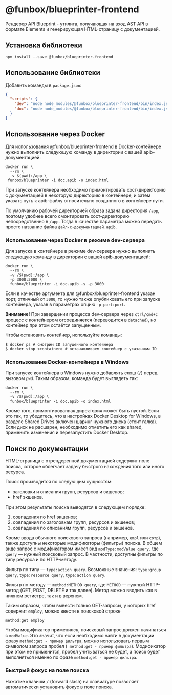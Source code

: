 # @funbox/blueprinter-frontend

Рендерер API Blueprint - утилита, получающая на вход AST API в формате Elements и генерирующая HTML-страницу с документацией.

## Установка библиотеки

```
npm install --save @funbox/blueprinter-frontend
```

## Использование библиотеки

Добавить команды в `package.json`:

```json
{
  "scripts": {
    "dev": "node node_modules/@funbox/blueprinter-frontend/bin/index.js -i doc.apib -s -p 3000",
    "doc": "node node_modules/@funbox/blueprinter-frontend/bin/index.js -i doc.apib -o index.html"
  }
}
```

## Использование через Docker

Для использования @funbox/blueprinter-frontend в Docker-контейнере нужно выполнить следующую команду в директории с вашей apib-документацией:

```
docker run \
  --rm \
  -v $(pwd):/app \
 funbox/blueprinter -i doc.apib -o index.html
```

При запуске контейнера необходимо примонтировать хост-директорию с документацией в некоторую директорию в контейнере,
и затем указать путь к apib-файлу относительно созданного в контейнере пути.

По умолчанию рабочей директорией образа задана директория `/app`, поэтому удобнее всего смонтировать хост-директорию непосредственно
в `/app`. Тогда в качестве параметра можно передать просто название файла `файл-с-документацией.apib`.

### Использование через Docker в режиме dev-сервера

Для запуска в контейнере в режиме dev-сервера нужно выполнить следующую команду в директории с вашей apib-документацией:

```
docker run \
  --rm \
  -v /$(pwd):/app \
  -p 3000:3000 \
  funbox/blueprinter -i doc.apib -s -p 3000
```

Если в качестве аргумента для @funbox/blueprinter-frontend указан порт, отличный от `3000`, то нужно также опубликовать его при запуске контейнера,
указав в параметрах опцию `-p port:port`.

**Внимание!** При завершении процесса dev-сервера через `ctrl/cmd+c` процесс с контейнером отсоединяется (переводится в `detached`),
но контейнер при этом остаётся запущенным.

Чтобы остановить контейнер, используйте команды:
```
$ docker ps # смотрим ID запущенного контейнера
$ docker stop <container> # останавливаем контейнер с указанным ID
```

### Использование Docker-контейнера в Windows

При запуске контейнера в Windows нужно добавлять слэш (`/`) перед вызовом `pwd`. Таким образом, команда будет выглядеть так:

```
docker run \
  --rm \
  -v /$(pwd):/app \
  funbox/blueprinter -i doc.apib -o index.html
```

Кроме того, примонтированная директория может быть пустой. Если это так, то убедитесь, что в настройках Docker Desktop for Windows,
в разделе Shared Drives включен шаринг нужного диска (стоит галка).
Если диск не расшарен, необходимо отметить его как shared, применить изменения и перезапустить Docker Desktop.

## Поиск по документации

HTML-страница с отрендеренной документацией содержит поле поиска, которое облегчает задачу быстрого нахождения того или иного ресурса.

Поиск производится по следующим сущностям:
* заголовки и описания групп, ресурсов и экшенов;
* href экшенов.

При этом результаты поиска выводятся в следующем порядке:
1) совпадения по href экшенов;
2) совпадения по заголовкам групп, ресурсов и экшенов;
3) совпадения по описаниям групп, ресурсов и экшенов.

Кроме ввода обычного поискового запроса (например, `empl` или `сотр`), также доступны некоторые модификаторы (фильтры) поиска. В общем виде запрос с модификатором имеет вид `modType:modValue query`, где `query` — нужный поисковый запрос. В частности, доступны фильтры по типу ресурса и по HTTP-методу.

Фильтр по типу — `type:action query`. Возможные значения: `type:group query`, `type:resource query`, `type:action query`.

Фильтр по методу — `method:METHOD query`, где `METHOD` — нужный HTTP-метод (GET, POST, DELETE и так далее). Метод можно вводить как в нижнем регистре, так и в верхнем.

Таким образом, чтобы вывести только GET-запросы, у которых href содержит `employ`, можно ввести в поисковой строке
```
method:get employ
```

Чтобы модификатор применился, поисковый запрос должен начинаться с `modValue`. Это значит, что если необходимо найти в документации фразу `method:get - пример фильтра`,
можно использовать первым символом запроса пробел (` method:get - пример фильтра`). Модификатор при этом не применится, пробел учитываться не будет, а поиск будет выполняться
именно по фразе `method:get - пример фильтра`.

### Быстрый фокус на поле поиска

Нажатие клавиши `/` (forward slash) на клавиатуре позволяет автоматически установить фокус в поле поиска.
